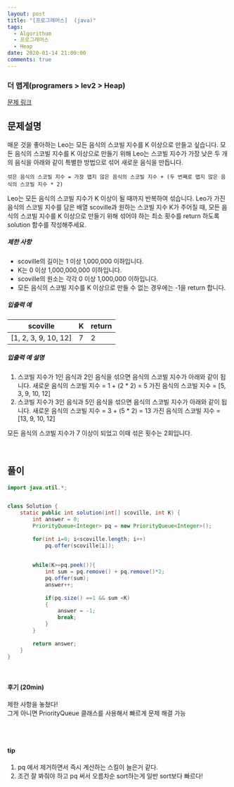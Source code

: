 ```yaml
---
layout: post
title: "[프로그래머스]  (java)"
tags:
  - Algorithum
  - 프로그래머스
  - Heap
date: 2020-01-14 21:00:00
comments: true
---
```




###  더 맵게(programers > lev2 > Heap)

[문제 링크](https://programmers.co.kr/learn/courses/30/lessons/42626)

## 문제설명

매운 것을 좋아하는 Leo는 모든 음식의 스코빌 지수를 K 이상으로 만들고 싶습니다. 모든 음식의 스코빌 지수를 K 이상으로 만들기 위해 Leo는 스코빌 지수가 가장 낮은 두 개의 음식을 아래와 같이 특별한 방법으로 섞어 새로운 음식을 만듭니다.

```
섞은 음식의 스코빌 지수 = 가장 맵지 않은 음식의 스코빌 지수 + (두 번째로 맵지 않은 음식의 스코빌 지수 * 2)
```

Leo는 모든 음식의 스코빌 지수가 K 이상이 될 때까지 반복하여 섞습니다.
Leo가 가진 음식의 스코빌 지수를 담은 배열 scoville과 원하는 스코빌 지수 K가 주어질 때, 모든 음식의 스코빌 지수를 K 이상으로 만들기 위해 섞어야 하는 최소 횟수를 return 하도록 solution 함수를 작성해주세요.

##### 제한 사항

- scoville의 길이는 1 이상 1,000,000 이하입니다.
- K는 0 이상 1,000,000,000 이하입니다.
- scoville의 원소는 각각 0 이상 1,000,000 이하입니다.
- 모든 음식의 스코빌 지수를 K 이상으로 만들 수 없는 경우에는 -1을 return 합니다.

##### 입출력 예

| scoville             | K    | return |
| -------------------- | ---- | ------ |
| [1, 2, 3, 9, 10, 12] | 7    | 2      |

##### 입출력 예 설명

1. 스코빌 지수가 1인 음식과 2인 음식을 섞으면 음식의 스코빌 지수가 아래와 같이 됩니다.
   새로운 음식의 스코빌 지수 = 1 + (2 * 2) = 5
   가진 음식의 스코빌 지수 = [5, 3, 9, 10, 12]
2. 스코빌 지수가 3인 음식과 5인 음식을 섞으면 음식의 스코빌 지수가 아래와 같이 됩니다.
   새로운 음식의 스코빌 지수 = 3 + (5 * 2) = 13
   가진 음식의 스코빌 지수 = [13, 9, 10, 12]

모든 음식의 스코빌 지수가 7 이상이 되었고 이때 섞은 횟수는 2회입니다.

 

<br>

## 풀이

```java
import java.util.*;


class Solution {
    static public int solution(int[] scoville, int K) {
        int answer = 0;
        PriorityQueue<Integer> pq = new PriorityQueue<Integer>();
        
        for(int i=0; i<scoville.length; i++)
        	pq.offer(scoville[i]);
        
        
        while(K>=pq.peek()){
            int sum = pq.remove() + pq.remove()*2;
            pq.offer(sum);
            answer++;
            
            if(pq.size() ==1 && sum <K)
            {
                answer = -1;
                break;
            }
        }
        
        return answer;
    }
}
```

<br>

#### 후기 (20min)

제한 사항을 놓쳤다! <br>그게 아니면 PriorityQueue 클래스를 사용해서 빠르게 문제 해결 가능

<br>

<br>

#### tip

1. pq 에서 제거하면서 즉시 계산하는 스킬이 늘은거 같다.
2. 조건 잘 봐줘야 하고 pq 써서 오름차순 sort하는게 일반 sort보다 빠르다!

<br>